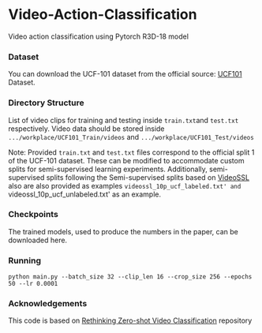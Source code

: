 # Video-Action-Classification
Video action classification using Pytorch R3D-18 model
### Dataset 
You can download the UCF-101 dataset from the official source: [UCF101](https://www.crcv.ucf.edu/data/UCF101.php) Dataset. 
### Directory Structure
List of video clips for training and testing inside `train.txt`and `test.txt` respectively. 
Video data should be stored inside `.../workplace/UCF101_Train/videos` and `.../workplace/UCF101_Test/videos`

Note: Provided `train.txt` and `test.txt` files correspond to the official split 1 of the UCF-101 dataset. These can be modified to accommodate custom splits for semi-supervised learning experiments. 
Additionally, semi-supervised splits following the Semi-supervised splits based on [VideoSSL](https://arxiv.org/abs/2003.00197) also are also provided as examples `videossl_10p_ucf_labeled.txt' and `videossl_10p_ucf_unlabeled.txt' as an example.


### Checkpoints
The trained models, used to produce the numbers in the paper, can be downloaded here.
### Running

```
python main.py --batch_size 32 --clip_len 16 --crop_size 256 --epochs 50 --lr 0.0001

```
###  Acknowledgements
This code is based on [Rethinking Zero-shot Video Classification](https://github.com/bbrattoli/ZeroShotVideoClassification/) repository
